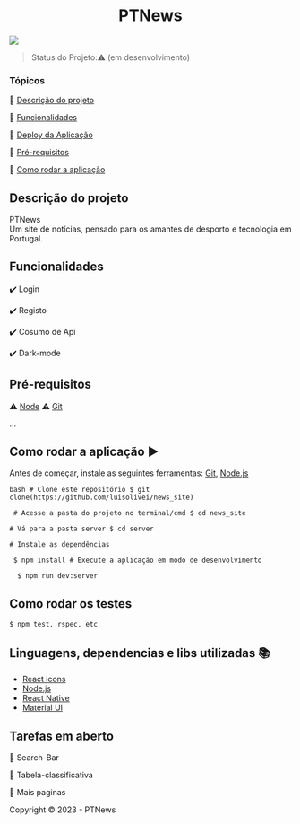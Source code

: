 
<h1 align="center">PTNews</h1> 

<p >
  <img src="https://img.shields.io/static/v1?label=react&message=framework&color=blue&style=for-the-badge&logo=REACT"/>
  
</p>

> Status do Projeto::warning: (em desenvolvimento)

### Tópicos 

:small_blue_diamond: [Descrição do projeto](#descrição-do-projeto)

:small_blue_diamond: [Funcionalidades](#funcionalidades)

:small_blue_diamond: [Deploy da Aplicação](#deploy-da-aplicação-dash)

:small_blue_diamond: [Pré-requisitos](#pré-requisitos)

:small_blue_diamond: [Como rodar a aplicação](#como-rodar-a-aplicação-arrow_forward)



## Descrição do projeto 

<p align="justify">
  PTNews<br>Um site de notícias, pensado para os amantes de desporto e tecnologia em Portugal.
</p>

## Funcionalidades

:heavy_check_mark: Login 

:heavy_check_mark: Registo  

:heavy_check_mark: Cosumo de Api

:heavy_check_mark: Dark-mode


## Pré-requisitos

:warning: [Node](https://nodejs.org/en/download/)
:warning: [Git](https://git-scm.com)

...



## Como rodar a aplicação :arrow_forward:
Antes de começar, instale as seguintes ferramentas: [Git](https://git-scm.com), [Node.js](https://nodejs.org/en/)

```bash # Clone este repositório $ git clone(https://github.com/luisolivei/news_site)```

``` # Acesse a pasta do projeto no terminal/cmd $ cd news_site```

 ``` # Vá para a pasta server $ cd server ```
 
  ```# Instale as dependências```
  
  ``` $ npm install # Execute a aplicação em modo de desenvolvimento```
  
  ```  $ npm run dev:server```

## Como rodar os testes
```
$ npm test, rspec, etc 
```

## Linguagens, dependencias e libs utilizadas :books:

- [React icons](https://react-icons.github.io/react-icons)
-  [Node.js](https://nodejs.org/en/) 
- [React Native](https://reactnative.dev/)
-  [Material UI](https://mui.com/material-ui/)

## Tarefas em aberto

:memo: Search-Bar

:memo: Tabela-classificativa

:memo: Mais paginas

Copyright :copyright: 2023 - PTNews
